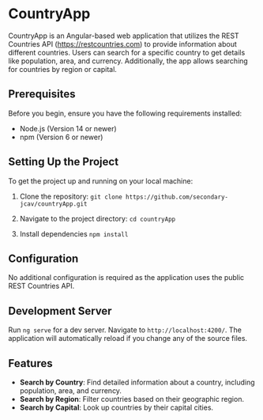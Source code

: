 # CountryApp

CountryApp is an Angular-based web application that utilizes the REST Countries API (https://restcountries.com) to provide information about different countries. Users can search for a specific country to get details like population, area, and currency. Additionally, the app allows searching for countries by region or capital.

## Prerequisites

Before you begin, ensure you have the following requirements installed:
- Node.js (Version 14 or newer)
- npm (Version 6 or newer)

## Setting Up the Project

To get the project up and running on your local machine:

1. Clone the repository:
`git clone https://github.com/secondary-jcav/countryApp.git`

2. Navigate to the project directory:
`cd countryApp`

3. Install dependencies
`npm install`

## Configuration

No additional configuration is required as the application uses the public REST Countries API.

## Development Server

Run `ng serve` for a dev server. Navigate to `http://localhost:4200/`. The application will automatically reload if you change any of the source files.

## Features

- **Search by Country**: Find detailed information about a country, including population, area, and currency.
- **Search by Region**: Filter countries based on their geographic region.
- **Search by Capital**: Look up countries by their capital cities.

